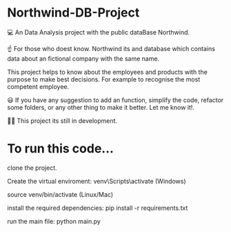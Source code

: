 # Northwind-DB-Project
💻 An Data Analysis project with the public dataBase Northwind.

☝️ For those who doest know. Northwind its and database which contains data about an fictional company with the same name.

This project helps to know about the employees and products with the purpose to make best decisions. For example to recognise the most competent employee.

😃 If you have any suggestion to add an function, simplify the code, refactor some folders, or any other thing to make it better. Let me know it!.

👷‍♂️ This project its still in development.

# To run this code...

clone the project.

Create the virtual enviroment:
venv\Scripts\activate  (Windows)

source venv/bin/activate (Linux/Mac)

install the required dependencies:
pip install -r requirements.txt

run the main file:
python main.py




